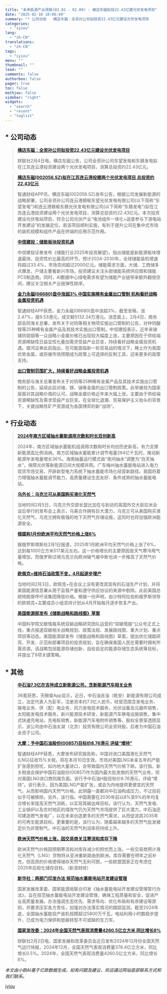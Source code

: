 ```yaml
---
title: "未来能源产业周报(02.02 - 02.09) : 横店东磁拟投22.43亿建光伏发电项目"
date: "2025-02-10 10:00:49"
summary: "* 公司动态   横店东磁：全资孙公司拟投资22.43亿元建设光伏发电项目        财联社2..."
categories:
  - "iyiou"
lang:
  - "zh-CN"
translations:
  - "zh-CN"
tags:
  - "iyiou"
menu: ""
thumbnail: ""
lead: ""
comments: false
authorbox: false
pager: true
toc: false
mathjax: false
sidebar: "right"
widgets:
  - "search"
  - "recent"
  - "taglist"
---
```


\* 公司动态
-------

> **[横店东磁：全资孙公司拟投资22.43亿元建设光伏发电项目](https://data.iyiou.com/intelligence/details/9697373fa34c72eddaf34bd1315c2b28)**
> 
> 
> 财联社2月4日电，横店东磁公告，公司全资孙公司东望发电和东赣发电拟在江苏连云港投资建设两个光伏发电项目，测算总投资约22.43亿元。

> **[横店东磁(002056.SZ)拟在江苏连云港投建两个光伏发电项目 总投资约22.43亿元](https://data.iyiou.com/intelligence/details/4cd501ed9ac28087b2a9bbd4d540b00c)**
> 
> 
> 智通财经APP讯，横店东磁(002056.SZ)发布公告，根据公司发展新能源的战略部署，公司全资孙公司连云港赣榆东望光伏发电有限公司(以下简称“东望发电”)和连云港赣榆东赣光伏发电有限公司(以下简称“东赣发电”)拟在江苏连云港投资建设两个光伏发电项目，测算总投资约22.43亿元。本次投资建设光伏电站项目，符合公司光伏产业“电池组件一体化+适度参与下游电站开发建设”的发展定位，若该项目顺利实施，有利于提升公司在集中式市场的装机规模和组件产品在终端的应用示范作用。

> **[中信建投：储能板块投资机遇](https://data.iyiou.com/intelligence/details/1af689e51fbeda82f747220349b91677)**
> 
> 
> 中信建投证券发布《储能行业2025年投资展望》，指出储能是新能源板块增速最快、投资性价比最高的环节。预计2024-2030年，全球储能装机增速将超过33.4%，市场空间超过2000亿元。储能需求方面，大储、工商储多点爆发，户储主要看新兴市场。投资建议关注头部储能系统供应商和储能PCS制造商。同时，AI数据中心绿电需求有望为储能产业链带来额外翻倍空间，建议关注相关产业链弹性排序。

> **[金力永磁(06680)盘中涨超3% 中国实施稀有金属出口管制 机构看好战略金属投资机遇](https://data.iyiou.com/intelligence/details/08f4c8f62c1c2549502182d926077375)**
> 
> 
> 智通财经APP获悉，金力永磁(06680)盘中涨超3%，截至发稿，涨2.47%，报9.53港元，成交额5132.24万港元。消息面上，2月4日，商务部会同海关总署，发布关于对钨等相关物项实施出口管制的公告，对仲钨酸铵等25种稀有金属产品及其技术实施出口管制。中信建投表示，近年来锑锗钨钼铟等一众战略小金属价格已出现较大幅度上涨，主要原因在于供给端资源稀缺性日益显性化叠加需求受益产业巨变，持续看好战略金属投资机遇。银河证券此前指出，在可能面临新一轮贸易战的情况下，稀土作为我国优势金属，或将被市场预期成为政策上可选择的反制工具，迎来更多的政策支持。

> **[出口管制范围扩大，持续看好战略金属投资机遇](https://data.iyiou.com/intelligence/details/5c7a860844b2c8c36adafdcde6d097a2)**
> 
> 
> 商务部与海关总署发布关于对钨等25种稀有金属产品及其技术实施出口管制的公告，延续此前对锗、镓、锑等金属的出口管制政策。此举被视为国家层面对其战略价值的认可。战略金属价格近年来大幅上涨，主要由于供给端资源稀缺性及需求受益产业巨变。在全球化退潮、贸易保护主义抬头的背景下，关键战略性矿产资源成为各国博弈的新“战场”。

\* 行业动态
-------

> **[2024年南方区域抽水蓄能调用次数和时长双创新高](https://data.iyiou.com/intelligence/details/35c79be2ec9c978cb4b0bb0591e5810a)**
> 
> 
> 2024年，南方区域抽水蓄能机组调用次数和时长均创历史新高，有力支撑新能源高比例消纳。南方区域抽水蓄能累计调节电量264亿千瓦时，推动新能源年发电量增长36%。海南抽蓄运行模式由“夜间抽水”调整为“白天抽水”，保障光伏等新能源日间大规模并网。广东梅州抽水蓄能电站进入电力现货市场交易，开辟新型电力系统下抽水蓄能市场化经营新路径。我国将着力增强抽水蓄能调节能力，高质量建设生态友好、条件成熟的抽水蓄能电站。

> **[乌外长：乌克兰可从美国购买液化天然气](https://data.iyiou.com/intelligence/details/922e33b1fe0bd1a27c7f73744af33a10)**
> 
> 
> 当地时间2月5日，乌克兰外交部长瑟比加在与到访的英国外交大臣拉米会谈后举行的发布会上表示，乌美合作拥有巨大潜力，乌克兰可从美国购买液化天然气，乌克兰拥有极强的地下天然气存储设施，这同时也将加强欧洲能源安全。

> **[俄媒称1月份欧洲平均天然气价格上涨6%](https://data.iyiou.com/intelligence/details/1298e8e20dd2c3216ff143efaff9a231)**
> 
> 
> 据俄罗斯塔斯社2月1日报道，2025年1月欧洲平均天然气价格上涨了6%，达到每1000立方米517美元左右。这一价格增长的主要原因是天气寒冷用气量增加，而俄罗斯过境乌克兰向欧洲输气被中断也进一步推高了天然气价格。

> **[欧佩克+维持石油政策不变，4月起逐步增产](https://data.iyiou.com/intelligence/details/f941dacbc29603b8109a19205d824e00)**
> 
> 
> 当地时间2月3日，欧佩克+在会议上没有更改其现有的石油生产计划，并将美国能源信息署从用于监督产量和遵守供应协议的来源中剔除。此前美国总统特朗普呼吁该集团降低价格。根据一份声明，由沙特阿拉伯和俄罗斯领导的欧佩克+主要成员小组坚持计划从4月开始每月逐步恢复产出。

> **[美国能源部发布《储能战略和路线图》草案](https://data.iyiou.com/intelligence/details/670289fcfd6932387ee88ed261184bac)**
> 
> 
> 中国科学院文献情报系统双碳战略研究团队运营的“双碳情报”公众号正式上线，重点报道双碳相关战略规划、政策法规、发展路线图、重大计划、重点项目等动态。美国能源部发布《储能战略和路线图》草案，提出优化储能研究、开发、示范和部署项目的投资规划，旨在确保美国人民在需要时拥有所需资源。该战略包括能源存储创新、自给自足的能源存储生态系统等目标，并提出了8项关键策略。

\* 其他
-----

> **[中石油7.3亿在吉林成立新能源公司，含新能源汽车相关业务](https://data.iyiou.com/intelligence/details/45551c66e7c280f14ed88ff61a53b17d)**
> 
> 
> 36氪获悉，天眼查App显示，近日，中石油吉油（乾安）新能源有限公司成立，法定代表人为彭军，注册资本约7.3亿人民币，经营范围含发电业务、输电业务、供（配）电业务，风力发电技术服务，光伏设备及元器件销售，太阳能发电技术服务，新兴能源技术研发，新能源汽车换电设施销售，集中式快速充电站，充电桩销售，新能源汽车电附件销售等。股权全景穿透图显示，该公司由中石油太湖（北京）投资有限公司全资持股，后者为中国石油全资子公司。

> **[大摩：予中国石油股份(00857)目标价8.76港元 评级“增持”](https://data.iyiou.com/intelligence/details/5c187d1b83387641b123d52226a9c536)**
> 
> 
> 智通财经APP获悉，大摩发布研究报告称，中国对进口美国液化天然气(LNG)征收15%关税，将在本月10日生效。市场对美国LNG未来五年的产能扩张感到担忧，如内地大量进口，会导致国内天然气价格下跌。该行指，新关税或会保护中国石油股份(00857)作为国内最大批发商的天然气业务，但对美国LNG进口商则属负面。该行予中石油H股目标价8.76港元，评级“增持”。该行表示，因为美国LNG产能扩张，或会为内地提供更便宜的天然气，从而影响国内天然气价格。此阴霾一直都对中石油构成压力，不过目前似乎可被移除。另外，该行指，中国需要在2030年前以8%至9%的年均复合增长率提高天然气消耗，以实现其碳达峰目标。该行认为，天然气发电、工业锅炉以及农村地区的煤改气仍为天然气市场提供了巨大潜力，中石油还可建造燃气发电厂，以在未来创造更多的天然气需求，从而促进其2035年的可再生能源目标。更重要的是，该行认为，随着越来越多的天然气批发被定价为非管制气，中石油的天然气利润率将持续上升。

> **[欧洲天然气价格上涨，因交易商关注寒流和库存下降](https://data.iyiou.com/intelligence/details/e74edf90e4fcd5e2b86ad6a59b5edda2)**
> 
> 
> 欧洲天然气价格因预期寒流和对库存减少的担忧而上涨。一些交易商预计液化天然气（LNG）货物将从亚洲重新路由到欧洲。库存需要在明年之前补充，但高昂的价格使得储存天然气无利可图，一些欧盟国家正在考虑在2025年后软化储存目标。（新浪财经）

> **[新华社：两部门印发办法 规范抽水蓄能电站开发建设管理](https://data.iyiou.com/intelligence/details/ff73e122bef49b8f82fcbdadac3cb4b0)**
> 
> 
> 国家发展改革委、国家能源局联合印发《抽水蓄能电站开发建设管理暂行办法》，旨在规范抽水蓄能电站开发建设管理，确保工程质量和安全，促进产业高质量发展。办法强调生态优先、需求导向、优化布局和有序建设等原则，并要求压实各方责任，加强对办法落实情况的跟踪监测。截至2024年底，全国抽水蓄能投产装机规模超过5800万千瓦，电站利用小时数稳步提升，已成为电力保供和低碳转型不可或缺的生力军。

> **[国家发改委：2024年全国天然气表观消费量4260.5亿立方米 同比增长8%](https://data.iyiou.com/intelligence/details/41fe5aceb1a95de2816930b766663441)**
> 
> 
> 财联社2月2日电，国家发展和改革委员会近日发布2024年12月份全国天然气运行快报，2024年12月，全国天然气表观消费量378.4亿立方米，同比增长0.5%。2024年，全国天然气表观消费量4260.5亿立方米，同比增长8%。

*本文由小欧AI基于亿欧数据生成，如有问题及建议，欢迎通过网站底部联系方式和我们联系。*

[iyiou](https://www.iyiou.com/data/202502101089829)
